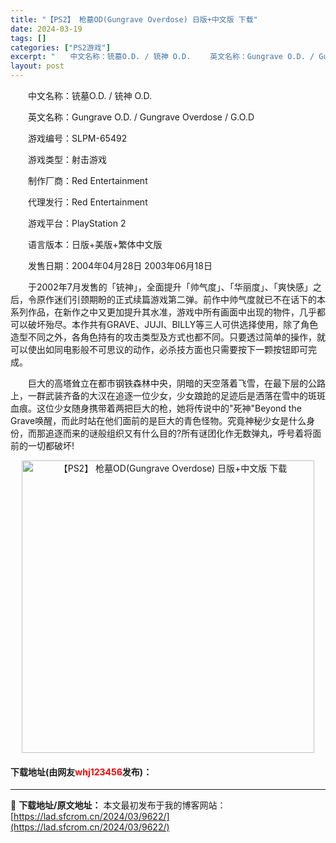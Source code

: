 ```yaml
---
title: "【PS2】 枪墓OD(Gungrave Overdose) 日版+中文版 下载"
date: 2024-03-19
tags: []
categories: ["PS2游戏"]
excerpt: "　　中文名称：铳墓O.D. / 铳神 O.D. 　　英文名称：Gungrave O.D. / Gungrave Overdose / G.O.D 　　游戏编号：SLPM-65492 　　游戏类型：射击游戏 　　制作厂商：Red Entertainment 　　代理发行：Red Entertainme&hellip;"
layout: post
---
```


 <p>　　中文名称：铳墓O.D. / 铳神 O.D.</p> <p>　　英文名称：Gungrave O.D. / Gungrave Overdose / G.O.D</p> <p>　　游戏编号：SLPM-65492</p> <p>　　游戏类型：射击游戏</p> <p>　　制作厂商：Red Entertainment</p> <p>　　代理发行：Red Entertainment</p> <p>　　游戏平台：PlayStation 2</p> <p>　　语言版本：日版+美版+繁体中文版</p> <p>　　发售日期：2004年04月28日 2003年06月18日</p> <p>　　于2002年7月发售的「铳神」，全面提升「帅气度」、「华丽度」、「爽快感」之后，令原作迷们引颈期盼的正式续篇游戏第二弹。前作中帅气度就已不在话下的本系列作品，在新作之中又更加提升其水准，游戏中所有画面中出现的物件，几乎都可以破坏殆尽。本作共有GRAVE、JUJI、BILLY等三人可供选择使用，除了角色造型不同之外，各角色持有的攻击类型及方式也都不同。只要透过简单的操作，就可以使出如同电影般不可思议的动作，必杀技方面也只需要按下一颗按钮即可完成。</p> <p>　　巨大的高塔耸立在都市钢铁森林中央，阴暗的天空落着飞雪，在最下层的公路上，一群武装齐备的大汉在追逐一位少女，少女踉跄的足迹后是洒落在雪中的斑斑血痕。这位少女随身携带着两把巨大的枪，她将传说中的&quot;死神&quot;Beyond the Grave唤醒，而此时站在他们面前的是巨大的青色怪物。究竟神秘少女是什么身份，而那追逐而来的谜般组织又有什么目的?所有谜团化作无数弹丸，呼号着将面前的一切都破坏!</p> <p align="center"><img align="" border="0" src="https://lad.sfcrom.cn/wp-content/uploads/2024/03/20240319_65f997ea5375b.jpg" width="468" alt="【PS2】 枪墓OD(Gungrave Overdose) 日版+中文版 下载" /></p> <p><h4>下载地址(由网友<font color="red">whj123456</font>发布)：</h4></p> 

---
📖 **下载地址/原文地址：** 本文最初发布于我的博客网站：[https://lad.sfcrom.cn/2024/03/9622/](https://lad.sfcrom.cn/2024/03/9622/)
